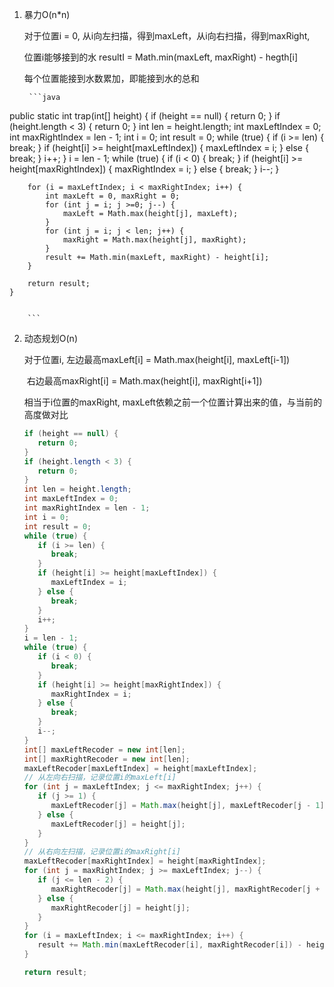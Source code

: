 1. 暴力O(n*n)

   对于位置i = 0, 从i向左扫描，得到maxLeft，从i向右扫描，得到maxRight,

   位置i能够接到的水 resultI = Math.min(maxLeft, maxRight) - hegth[i]

   每个位置能接到水数累加，即能接到水的总和

        ```java
public static int trap(int[] height) {
		if (height == null) {
			return 0;
		}
		if (height.length < 3) {
			return 0;
		}
		int len = height.length;
		int maxLeftIndex = 0;
		int maxRightIndex = len - 1;
		int i = 0;
		int result = 0;
		while (true) {
			if (i >= len) {
				break;
			}
			if (height[i] >= height[maxLeftIndex]) {
				maxLeftIndex = i;
			} else {
				break;
			}
			i++;
		}
		i = len - 1;
		while (true) {
			if (i < 0) {
				break;
			}
			if (height[i] >= height[maxRightIndex]) {
				maxRightIndex = i;
			} else {
				break;
			}
			i--;
		}

		for (i = maxLeftIndex; i < maxRightIndex; i++) {
			int maxLeft = 0, maxRight = 0;
			for (int j = i; j >=0; j--) {
				maxLeft = Math.max(height[j], maxLeft);
			}
			for (int j = i; j < len; j++) {
				maxRight = Math.max(height[j], maxRight);
			}
			result += Math.min(maxLeft, maxRight) - height[i];
		}

		return result;
	}


        ```





2. 动态规划O(n)

   对于位置i, 左边最高maxLeft[i] = Math.max(height[i], maxLeft[i-1])

   ​                  右边最高maxRight[i] = Math.max(height[i], maxRight[i+1])

   相当于i位置的maxRight, maxLeft依赖之前一个位置计算出来的值，与当前的高度做对比

   ```java
   if (height == null) {
      return 0;
   }
   if (height.length < 3) {
      return 0;
   }
   int len = height.length;
   int maxLeftIndex = 0;
   int maxRightIndex = len - 1;
   int i = 0;
   int result = 0;
   while (true) {
      if (i >= len) {
         break;
      }
      if (height[i] >= height[maxLeftIndex]) {
         maxLeftIndex = i;
      } else {
         break;
      }
      i++;
   }
   i = len - 1;
   while (true) {
      if (i < 0) {
         break;
      }
      if (height[i] >= height[maxRightIndex]) {
         maxRightIndex = i;
      } else {
         break;
      }
      i--;
   }
   int[] maxLeftRecoder = new int[len];
   int[] maxRightRecoder = new int[len];
   maxLeftRecoder[maxLeftIndex] = height[maxLeftIndex];
   // 从左向右扫描，记录位置i的maxLeft[i]
   for (int j = maxLeftIndex; j <= maxRightIndex; j++) {
      if (j >= 1) {
         maxLeftRecoder[j] = Math.max(height[j], maxLeftRecoder[j - 1]);
      } else {
         maxLeftRecoder[j] = height[j];
      }
   }
   // 从右向左扫描，记录位置i的maxRight[i]
   maxLeftRecoder[maxRightIndex] = height[maxRightIndex];
   for (int j = maxRightIndex; j >= maxLeftIndex; j--) {
      if (j <= len - 2) {
         maxRightRecoder[j] = Math.max(height[j], maxRightRecoder[j + 1]);
      } else {
         maxRightRecoder[j] = height[j];
      }
   }
   for (i = maxLeftIndex; i <= maxRightIndex; i++) {
      result += Math.min(maxLeftRecoder[i], maxRightRecoder[i]) - height[i];
   }
   
   return result;
   ```

    

   

   ​    